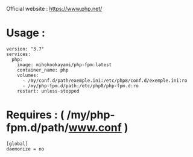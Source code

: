 Official website : https://www.php.net/  
  
# Usage :
    version: "3.7"
    services:
      php:
        image: mihokookayami/php-fpm:latest
        container_name: php
        volumes:
          - /my/conf.d/path/exemple.ini:/etc/php8/conf.d/exemple.ini:ro
          - /my/php-fpm.d/path:/etc/php8/php-fpm.d:ro
        restart: unless-stopped
  
# Requires : ( /my/php-fpm.d/path/www.conf )
    [global]
    daemonize = no
